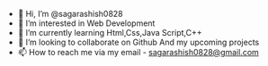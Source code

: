 - 👋 Hi, I’m @sagarashish0828
- 👀 I’m interested in Web Development
- 🌱 I’m currently learning Html,Css,Java Script,C++
- 💞️ I’m looking to collaborate on Github And my upcoming  projects
- 📫 How to reach me via my email - sagarashish0828@gmail.com

<!---
sagarashish0828/sagarashish0828 is a ✨ special ✨ repository because its `README.md` (this file) appears on your GitHub profile.
You can click the Preview link to take a look at your changes.
--->
